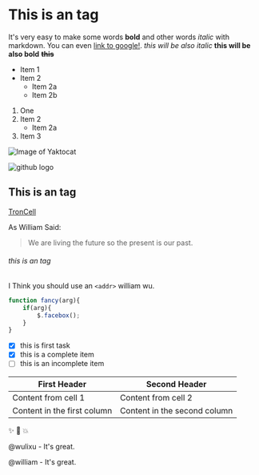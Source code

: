 # This is an tag
It's very easy to make some words **bold** and other words *italic* with markdown. You can even [link to google!](http://baidu.com).
_this will be also italic_
__this will be also bold__
~~__this__~~

* Item 1
* Item 2
    * Item 2a
    * Item 2b
1. One
2. Item 2
    * Item 2a
3. Item 3

![Image of Yaktocat](https://octodex.github.com/images/yaktocat.png)


![github logo](http://troncell.com/images/logo_white.png)
## This is an  tag
[TronCell](http://troncell.com)

As William Said:

>We are living the future so
>the present is our past.

###### this is an tag

I Think you should use an 
`<addr>` william wu.

```javascript
function fancy(arg){
    if(arg){
        $.facebox();
    }
}
```
- [x] this is first task
- [x] this is a complete item
- [ ] this is an incomplete item

First Header | Second Header
------------ | -------------
Content from cell 1 | Content from cell 2
Content in the first column | Content in the second column

:sparkles: :camel: :boom:

@wulixu - It's great.

@william - It's great.
